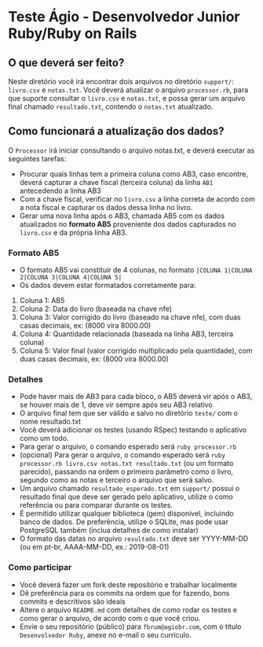 # Teste Ágio - Desenvolvedor Junior Ruby/Ruby on Rails

## O que deverá ser feito?
Neste diretório você irá encontrar dois arquivos no diretório `support/`: `livro.csv` e `notas.txt`.
Você deverá atualizar o arquivo `processor.rb`, para que suporte consultar o `livro.csv` e `notas.txt`, e possa gerar um arquivo final chamado `resultado.txt`, contendo o `notas.txt` atualizado.

## Como funcionará a atualização dos dados?
O `Processor` irá iniciar consultando o arquivo notas.txt, e deverá executar as seguintes tarefas:
- Procurar quais linhas tem a primeira coluna como AB3, caso encontre, deverá capturar a chave fiscal (terceira coluna) da linha `AB1` antecedendo a linha AB3
- Com a chave fiscal, verificar no `livro.csv` a linha correta de acordo com a nota fiscal e capturar os dados dessa linha no livro.
- Gerar uma nova linha após o AB3, chamada AB5 com os dados atualizados no **formato AB5** proveniente dos dados capturados no `livro.csv` e da própria linha AB3.

### Formato AB5
- O formato AB5 vai constituir de 4 colunas, no formato `|COLUNA 1|COLUNA 2|COLUNA 3|COLUNA 4|COLUNA 5|`
- Os dados devem estar formatados corretamente para:
1. Coluna 1: AB5
2. Coluna 2: Data do livro (baseada na chave nfe)
3. Coluna 3: Valor corrigido do livro (baseado na chave nfe), com duas casas decimais, ex: (8000 vira 8000.00)
4. Coluna 4: Quantidade relacionada (baseada na linha AB3, terceira coluna)
5. Coluna 5: Valor final (valor corrigido multiplicado pela quantidade), com duas casas decimais, ex: (8000 vira 8000.00)

### Detalhes
- Pode haver mais de AB3 para cada bloco, o AB5 deverá vir após o AB3, se houver mais de 1, deve vir sempre após seu AB3 relativo
- O arquivo final tem que ser válido e salvo no diretório `teste/` com o nome resultado.txt
- Você deverá adicionar os testes (usando RSpec) testando o aplicativo como um todo.
- Para gerar o arquivo, o comando esperado será `ruby processor.rb`
- (opcional) Para gerar o arquivo, o comando esperado será `ruby processor.rb livro.csv notas.txt resultado.txt` (ou um formato parecido), passando na ordem o primeiro parâmetro como o livro, segundo como as notas e terceiro o arquivo que será salvo.
- Um arquivo chamado `resultado_esperado.txt` em `support/` possui o resultado final que deve ser gerado pelo aplicativo, utilize o como referência ou para comparar durante os testes.
- É permitido utilizar qualquer biblioteca (gem) disponível, incluindo banco de dados. De preferência, utilize o SQLite, mas pode usar PostgreSQL também (inclua detalhes de como instalar)
- O formato das datas no arquivo `resultado.txt` deve ser YYYY-MM-DD (ou em pt-br, AAAA-MM-DD, ex.: 2019-08-01)

### Como participar
- Você deverá fazer um fork deste repositório e trabalhar localmente
- Dê preferência para os commits na ordem que for fazendo, bons commits e descritivos são ideais
- Altere o arquivo `README.md` com detalhes de como rodar os testes e como gerar o arquivo, de acordo com o que você criou.
- Envie o seu repositório (público) para `fbrum@agiobr.com`, com o título `Desenvolvedor Ruby`, anexe no e-mail o seu currículo.